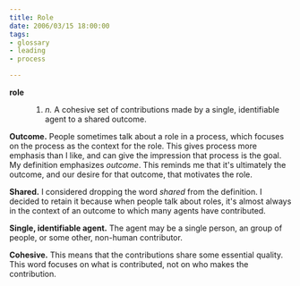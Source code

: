 ```yaml
--- 
title: Role
date: 2006/03/15 18:00:00
tags: 
- glossary
- leading
- process

---
```


<dl> <dt> <strong>role</strong> </dt> <dd>
<ol>
	<li> <em>n.</em>  A cohesive set of contributions made by a single, identifiable agent to a shared outcome.</li>
</ol>
</dd> </dl><!--more--> <strong>Outcome.</strong>  People sometimes talk about a role in a process, which focuses on the process as the context for the role.  This gives process more emphasis than I like, and can give the impression that process is the goal.  My definition emphasizes <em>outcome</em>.  This reminds me that it's ultimately the outcome, and our desire for that outcome, that motivates the role.

<strong>Shared.</strong>  I considered dropping the word <em>shared</em> from the definition.  I decided to retain it because when people talk about roles, it's almost always in the context of an outcome to which many agents have contributed.

<strong>Single, identifiable agent.</strong>  The agent may be a single person, an group of people, or some other, non-human contributor.

<strong>Cohesive.</strong>  This means that the contributions share some essential quality.  This word focuses on what is contributed, not on who makes the contribution.
